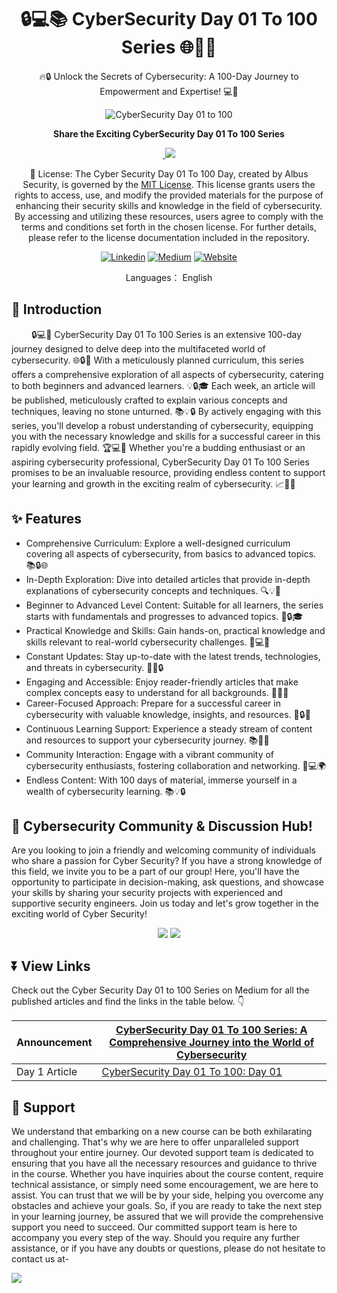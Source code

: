 
<h1 align="center">🔒💻📚 CyberSecurity Day 01 To 100 Series 🌐🔐🚀</h1>

<div align="center">

🔥🔒 Unlock the Secrets of Cybersecurity: A 100-Day Journey to Empowerment and Expertise! 💻🚀

![CyberSecurity Day 01 to 100](https://github.com/AlbusSec/CyberSecurity-DAY-01-to-100/assets/64241933/c5d7b9a5-2f63-4e48-a731-4d7c02e427b0)

</div>

<div align="center">
<p align="center"><b>Share the Exciting CyberSecurity Day 01 To 100 Series</b></p>
<p align="center">
<a href="https://twitter.com/intent/tweet?text=
Explore%20the%20Cyber%20Security%20Day%2001%20to%20100%20Series%20and%20unlock%20a%20wealth%20of%20knowledge%20in%20the%20world%20of%20cybersecurity!.&url=https://medium.com/@as745591/announcing-cybersecurity-day-01-to-100-series-a-comprehensive-journey-into-the-world-of-4354b431b110&hashtags=CyberSecurity,Hacking,Reporting%20tool" target="blank" > <img src="https://img.shields.io/twitter/follow/_AlbusSecurity?label=Tweet%20Repo%20on%20Twitter&style=social" alt=""/> </a> 
<a href="https://api.whatsapp.com/send?text=Join%20us%20on%20a%20100-day%20adventure%20through%20the%20multifaceted%20realm%20of%20cybersecurity%20with%20the%20Cyber%20Security%20Day%2001%20to%20100%20Series!.%20https://medium.com/@as745591/announcing-cybersecurity-day-01-to-100-series-a-comprehensive-journey-into-the-world-of-4354b431b110"><img src="https://img.shields.io/twitter/url?label=whatsapp&logo=whatsapp&style=social&url=https://medium.com/@as745591/announcing-cybersecurity-day-01-to-100-series-a-comprehensive-journey-into-the-world-of-4354b431b110" /></a>
</p>
  
📜 License: The Cyber Security Day 01 To 100 Day, created by Albus Security, is governed by the [MIT License](LICENSE). This license grants users the rights to access, use, and modify the provided materials for the purpose of enhancing their security skills and knowledge in the field of cybersecurity. By accessing and utilizing these resources, users agree to comply with the terms and conditions set forth in the chosen license. For further details, please refer to the license documentation included in the repository.

[![Linkedin](https://img.shields.io/badge/Albus%20Security-000000?style=for-the-badge&logo=linkedin&logoColor=white)](https://www.linkedin.com/company/77666396)
[![Medium](https://img.shields.io/badge/Medium-12100E?style=for-the-badge&logo=medium&logoColor=white)](https://medium.com/@as745591)
[![Website](https://img.shields.io/badge/Albus%20Security-000000?style=for-the-badge&logo=About.me&logoColor=white)](https://albussec.com/)

Languages： English 

</div>

## 📖 Introduction
&emsp; &emsp;🔒💻🔐 CyberSecurity Day 01 To 100 Series is an extensive 100-day journey designed to delve deep into the multifaceted world of cybersecurity. 🌐🔒🚀 With a meticulously planned curriculum, this series offers a comprehensive exploration of all aspects of cybersecurity, catering to both beginners and advanced learners. 💡🔒🎓 Each week, an article will be published, meticulously crafted to explain various concepts and techniques, leaving no stone unturned. 📚💡🔒 By actively engaging with this series, you'll develop a robust understanding of cybersecurity, equipping you with the necessary knowledge and skills for a successful career in this rapidly evolving field. 🏆💻🌟 Whether you're a budding enthusiast or an aspiring cybersecurity professional, CyberSecurity Day 01 To 100 Series promises to be an invaluable resource, providing endless content to support your learning and growth in the exciting realm of cybersecurity. 📈💪🌐

## ✨ Features

- Comprehensive Curriculum: Explore a well-designed curriculum covering all aspects of cybersecurity, from basics to advanced topics. 📚🔒🌐
- In-Depth Exploration: Dive into detailed articles that provide in-depth explanations of cybersecurity concepts and techniques. 🔍💡🚀
- Beginner to Advanced Level Content: Suitable for all learners, the series starts with fundamentals and progresses to advanced topics. 🌱🔒🎓
- Practical Knowledge and Skills: Gain hands-on, practical knowledge and skills relevant to real-world cybersecurity challenges. 💪💻🔑
- Constant Updates: Stay up-to-date with the latest trends, technologies, and threats in cybersecurity. 🔄🌐🔒
- Engaging and Accessible: Enjoy reader-friendly articles that make complex concepts easy to understand for all backgrounds. 📖🎯🌟
- Career-Focused Approach: Prepare for a successful career in cybersecurity with valuable knowledge, insights, and resources. 💼🔒💡
- Continuous Learning Support: Experience a steady stream of content and resources to support your cybersecurity journey. 📚🌱🔁
- Community Interaction: Engage with a vibrant community of cybersecurity enthusiasts, fostering collaboration and networking. 🤝💻🌍
- Endless Content: With 100 days of material, immerse yourself in a wealth of cybersecurity learning. 📚💡🔒


## 💬 Cybersecurity Community & Discussion Hub! 

Are you looking to join a friendly and welcoming community of individuals who share a passion for Cyber Security? If you have a strong knowledge of this field, we invite you to be a part of our group! Here, you'll have the opportunity to participate in decision-making, ask questions, and showcase your skills by sharing your security projects with experienced and supportive security engineers. Join us today and let's grow together in the exciting world of Cyber Security!

 <p align="center">
  <a href="https://chat.whatsapp.com/GFWAYGRr37UHKSzcliAoA2"><img src="https://img.shields.io/badge/CyberCrew-0078D4?style=for-the-badge&logo=whatsapp&logoColor=39ff14&labelColor=black&color=black"></a>
  <a href="https://discord.gg/RXtGXW8j"><img src="https://img.shields.io/badge/Discord%20Server-0078D4?style=for-the-badge&logo=Discord&logoColor=39ff14&labelColor=black&color=black"></a>
  </p>

  

## ⏬ View Links

Check out the Cyber Security Day 01 to 100 Series on Medium for all the published articles and find the links in the table below. 👇

| Announcement | [CyberSecurity Day 01 To 100 Series: A Comprehensive Journey into the World of Cybersecurity](https://medium.com/@as745591/announcing-cybersecurity-day-01-to-100-series-a-comprehensive-journey-into-the-world-of-4354b431b110) |
|---|---|
| Day 1 Article | [CyberSecurity Day 01 To 100: Day 01](https://medium.com/@as745591/cybersecurity-day-01-to-100-day-01-50a81bb5af0d) |

## 💎 Support

<p> We understand that embarking on a new course can be both exhilarating and challenging. That's why we are here to offer unparalleled support throughout your entire journey. Our devoted support team is dedicated to ensuring that you have all the necessary resources and guidance to thrive in the course. Whether you have inquiries about the course content, require technical assistance, or simply need some encouragement, we are here to assist. You can trust that we will be by your side, helping you overcome any obstacles and achieve your goals.
So, if you are ready to take the next step in your learning journey, be assured that we will provide the comprehensive support you need to succeed. Our committed support team is here to accompany you every step of the way. Should you require any further assistance, or if you have any doubts or questions, please do not hesitate to contact us at-
</p>
<a href="mailto:info@albussec.com"><img src="https://img.shields.io/badge/Gmail-D14836?style=for-the-badge&logo=gmail&logoColor=white"></a> 


